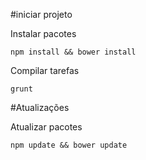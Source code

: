 #iniciar projeto
<p>Instalar pacotes</p>
<code>npm install && bower install</code>


<p>Compilar tarefas</p>
<code>grunt</code>

#Atualizações 

<p>Atualizar pacotes</p>
<code>npm update && bower update</code>